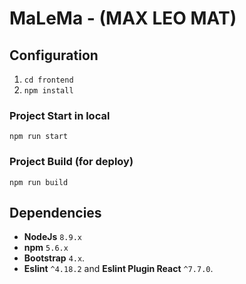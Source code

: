 # MaLeMa - (MAX LEO MAT)

## Configuration

1. `cd frontend`
2. `npm install`

### Project Start in local

```
npm run start
```

### Project Build (for deploy)

```
npm run build
```

## Dependencies

- **NodeJs** `8.9.x`
- **npm** `5.6.x`
- **Bootstrap** `4.x`.
- **Eslint** `^4.18.2` and **Eslint Plugin React** `^7.7.0`.